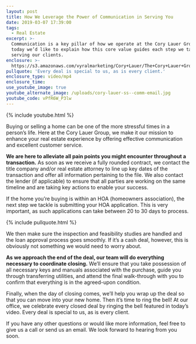 ```yaml
---
layout: post
title: How We Leverage the Power of Communication in Serving You
date: 2019-03-07 17:39:00
tags:
  - Real Estate
excerpt: >-
  Communication is a key pillar of how we operate at the Cory Lauer Group, and
  today we’d like to explain how this core value guides each step we take in
  serving our clients.
enclosure: >-
  https://s3.amazonaws.com/vyralmarketing/Cory+Lauer/The+Cory+Lauer+Group-+How+We+Leverage+the+Power+of+Communication+in+Serving+You.mp4
pullquote: 'Every deal is special to us, as is every client.'
enclosure_type: video/mp4
enclosure_time:
use_youtube_image: true
youtube_alternate_image: /uploads/cory-lauer-ss--comm-email.jpg
youtube_code: vPfR6W_P3lw
---
```


{% include youtube.html %}

Buying or selling a home can be one of the more stressful times in a person’s life. Here at the Cory Lauer Group, we make it our mission to enhance your real estate experience by offering effective communication and excellent customer service.

**We are here to alleviate all pain points you might encounter throughout a transaction.** As soon as we receive a fully rounded contract, we contact the title company and/or real estate attorney to line up key dates of the transaction and offer all information pertaining to the file. We also contact the lender (if applicable) to ensure that all parties are working on the same timeline and are taking key actions to enable your success. 

If the home you’re buying is within an HOA (homeowners association), the next step we tackle is submitting your HOA application. This is very important, as such applications can take between 20 to 30 days to process.

{% include pullquote.html %}

We then make sure the inspection and feasibility studies are handled and the loan approval process goes smoothly. If it’s a cash deal, however, this is obviously not something we would need to worry about. 

**As we approach the end of the deal, our team will do everything necessary to coordinate closing.** We’ll ensure that you take possession of all necessary keys and manuals associated with the purchase, guide you through transferring utilities, and attend the final walk-through with you to confirm that everything is in the agreed-upon condition. 

Finally, when the day of closing comes, we’ll help you wrap up the deal so that you can move into your new home. Then it’s time to ring the bell! At our office, we celebrate every closed deal by ringing the bell featured in today’s video. Every deal is special to us, as is every client.

If you have any other questions or would like more information, feel free to give us a call or send us an email. We look forward to hearing from you soon.